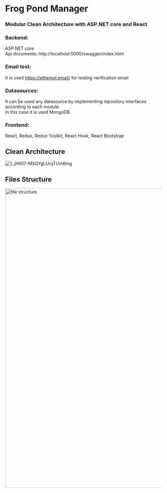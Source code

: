 # Frog Pond Manager

### Modular Clean Architecture with ASP.NET core and React

### Backend:
ASP.NET core \
Api documents: http://localhost:5000/swagger/index.html

### Email test: 
It is used https://ethereal.email/  for testing verification email

### Datasources:
It can be used any datasource by implementing repository interfaces according to each module. \
In this case it is used MongoDB.

### Frontend:
React, Redux, Redux Toolkit, React Hook, React Bootstrap



## Clean Architecture

![1_jH0iI7-MSQYgLUrqTUm6mg](https://user-images.githubusercontent.com/16934572/94404334-658c7b80-01a1-11eb-8485-b7f5bc0d6695.png)


## Files Structure

<img width="960" alt="file structure" src="https://user-images.githubusercontent.com/16934572/94431236-9a132e00-01c7-11eb-9410-ee26ebfbbc9f.png">
